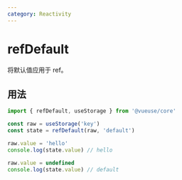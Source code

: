 ```yaml
---
category: Reactivity
---
```


# refDefault

将默认值应用于 ref。

## 用法

```ts
import { refDefault, useStorage } from '@vueuse/core'

const raw = useStorage('key')
const state = refDefault(raw, 'default')

raw.value = 'hello'
console.log(state.value) // hello

raw.value = undefined
console.log(state.value) // default
```
